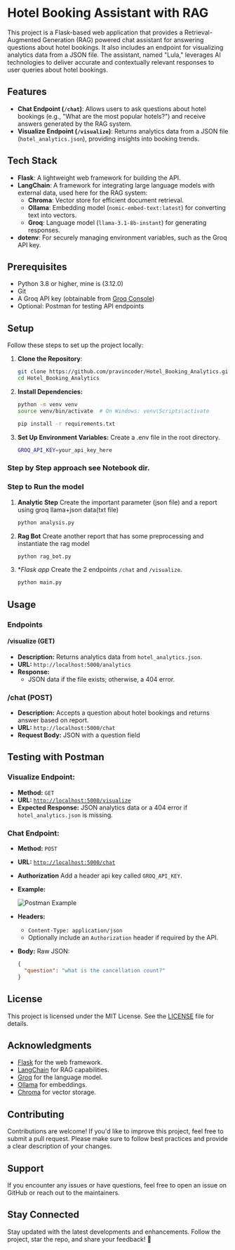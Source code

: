 # Hotel Booking Assistant with RAG

This project is a Flask-based web application that provides a Retrieval-Augmented Generation (RAG) powered chat assistant for answering questions about hotel bookings. It also includes an endpoint for visualizing analytics data from a JSON file. The assistant, named "Lula," leverages AI technologies to deliver accurate and contextually relevant responses to user queries about hotel bookings.

## Features

- **Chat Endpoint (`/chat`)**: Allows users to ask questions about hotel bookings (e.g., "What are the most popular hotels?") and receive answers generated by the RAG system.
- **Visualize Endpoint (`/visualize`)**: Returns analytics data from a JSON file (`hotel_analytics.json`), providing insights into booking trends.

## Tech Stack

- **Flask**: A lightweight web framework for building the API.
- **LangChain**: A framework for integrating large language models with external data, used here for the RAG system:
  - **Chroma**: Vector store for efficient document retrieval.
  - **Ollama**: Embedding model (`nomic-embed-text:latest`) for converting text into vectors.
  - **Groq**: Language model (`llama-3.1-8b-instant`) for generating responses.
- **dotenv**: For securely managing environment variables, such as the Groq API key.

## Prerequisites

- Python 3.8 or higher, mine is (3.12.0)
- Git
- A Groq API key (obtainable from [Groq Console](https://console.groq.com/keys))
- Optional: Postman for testing API endpoints

## Setup

Follow these steps to set up the project locally:

1. **Clone the Repository**:
   ```bash
   git clone https://github.com/pravincoder/Hotel_Booking_Analytics.git
   cd Hotel_Booking_Analytics
   ```

2. **Install Dependencies:**
    ```bash
    python -m venv venv
    source venv/bin/activate  # On Windows: venv\Scripts\activate
    ```
    ```bash
    pip install -r requirements.txt
    ```

3. **Set Up Environment Variables:**
    Create a .env file in the root directory.
    ```bash
    GROQ_API_KEY=your_api_key_here
    ```

### Step by Step approach see Notebook dir.

### Step to Run the model
1. **Analytic Step**
    Create the important parameter (json file) and a report using groq llama+json data(txt file)
    ```bash
    python analysis.py
    ```
2. **Rag Bot**
    Create another report that has some preprocessing and instantiate the rag model
    ```bash
    python rag_bot.py
    ```
3. **Flask app*
    Create the 2 endpoints `/chat` and `/visualize`.
    ```bash
    python main.py
    ```

## Usage

### Endpoints

#### /visualize (GET)
- **Description:** Returns analytics data from `hotel_analytics.json`.
- **URL:** `http://localhost:5000/analytics`
- **Response:** 
  - JSON data if the file exists; otherwise, a 404 error.

### /chat (POST)

- **Description:** Accepts a question about hotel bookings and returns answer based on report.
- **URL:** `http://localhost:5000/chat`
- **Request Body:** JSON with a question field

## Testing with Postman

### Visualize Endpoint:
- **Method:** `GET`
- **URL:** [`http://localhost:5000/visualize`](http://localhost:5000/visualize)
- **Expected Response:** JSON analytics data or a 404 error if `hotel_analytics.json` is missing.

### Chat Endpoint:
- **Method:** `POST`
- **URL:** [`http://localhost:5000/chat`](http://localhost:5000/chat)
- **Authorization** Add a header api key called `GROQ_API_KEY`.
- **Example:**
  
  ![Postman Example](https://github.com/user-attachments/assets/55407033-8685-4b51-b2c2-07beca5d8fe1)

- **Headers:**
  - `Content-Type: application/json`
  - Optionally include an `Authorization` header if required by the API.

- **Body:** Raw JSON:
  ```json
  {
    "question": "what is the cancellation count?"
  }

## License

This project is licensed under the MIT License. See the [LICENSE](LICENSE) file for details.

## Acknowledgments

- [Flask](https://flask.palletsprojects.com/) for the web framework.  
- [LangChain](https://www.langchain.com/) for RAG capabilities.  
- [Groq](https://groq.com/) for the language model.  
- [Ollama](https://ollama.com/) for embeddings.  
- [Chroma](https://www.trychroma.com/) for vector storage.  

## Contributing

Contributions are welcome! If you'd like to improve this project, feel free to submit a pull request. Please make sure to follow best practices and provide a clear description of your changes.  

## Support  

If you encounter any issues or have questions, feel free to open an issue on GitHub or reach out to the maintainers.  

## Stay Connected  

Stay updated with the latest developments and enhancements. Follow the project, star the repo, and share your feedback! 🚀  
